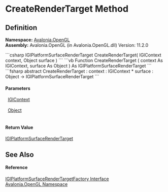 # CreateRenderTarget Method




## Definition
**Namespace:** <a href="N_Avalonia_OpenGL">Avalonia.OpenGL</a>  
**Assembly:** Avalonia.OpenGL (in Avalonia.OpenGL.dll) Version: 11.2.0

<Tabs groupId="api-code-preview">
<TabItem value="csharp" label="C#">
```csharp
IGlPlatformSurfaceRenderTarget CreateRenderTarget(
	IGlContext context,
	Object surface
)
```
</TabItem>
<TabItem value="vb" label="VB">
```vb
Function CreateRenderTarget ( 
	context As IGlContext,
	surface As Object
) As IGlPlatformSurfaceRenderTarget
```
</TabItem>
<TabItem value="fsharp" label="F#">
```fsharp
abstract CreateRenderTarget : 
        context : IGlContext * 
        surface : Object -> IGlPlatformSurfaceRenderTarget 
```
</TabItem>
</Tabs>



#### Parameters
<dl><dt>  <a href="T_Avalonia_OpenGL_IGlContext">IGlContext</a></dt><dd> </dd><dt>  <a href="https://learn.microsoft.com/dotnet/api/system.object" target="_blank" rel="noopener noreferrer">Object</a></dt><dd> </dd></dl>

#### Return Value
<a href="T_Avalonia_OpenGL_Surfaces_IGlPlatformSurfaceRenderTarget">IGlPlatformSurfaceRenderTarget</a>

## See Also


#### Reference
<a href="T_Avalonia_OpenGL_IGlPlatformSurfaceRenderTargetFactory">IGlPlatformSurfaceRenderTargetFactory Interface</a>  
<a href="N_Avalonia_OpenGL">Avalonia.OpenGL Namespace</a>  
